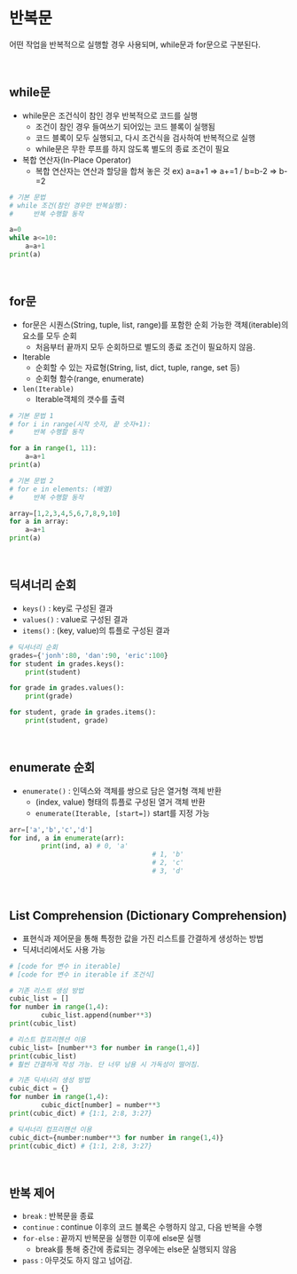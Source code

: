 # 반복문

어떤 작업을 반복적으로 실행할 경우 사용되며, while문과 for문으로 구분된다.

</br>

## while문

- while문은 조건식이 참인 경우 반복적으로 코드를 실행
    - 조건이 참인 경우 들여쓰기 되어있는 코드 블록이 실행됨
    - 코드 블록이 모두 실행되고, 다시 조건식을 검사하여 반복적으로 실행
    - while문은 무한 루프를 하지 않도록 별도의 종료 조건이 필요
- 복합 연산자(In-Place Operator)
    - 복합 연산자는 연산과 할당을 합쳐 놓은 것
    ex) a=a+1 ⇒ a+=1 /  b=b-2 ⇒ b-=2

```python
# 기본 문법
# while 조건(참인 경우만 반복실행):
#     반복 수행할 동작

a=0
while a<=10:
    a=a+1
print(a)
```

</br>

## for문

- for문은 시퀀스(String, tuple, list, range)를 포함한 순회 가능한 객체(iterable)의 요소를 모두 순회
    - 처음부터 끝까지 모두 순회하므로 별도의 종료 조건이 필요하지 않음.
- Iterable
    - 순회할 수 있는 자료형(String, list, dict, tuple, range, set 등)
    - 순회형 함수(range, enumerate)
- `len(Iterable)`
    - Iterable객체의 갯수를 출력

```python
# 기본 문법 1
# for i in range(시작 숫자, 끝 숫자+1):
#     반복 수행할 동작

for a in range(1, 11):
    a=a+1
print(a)

# 기본 문법 2
# for e in elements: (배열)
#     반복 수행할 동작

array=[1,2,3,4,5,6,7,8,9,10]
for a in array:
    a=a+1
print(a)
```
</br>

## 딕셔너리 순회

- `keys()` : key로 구성된 결과
- `values()` : value로 구성된 결과
- `items()` : (key, value)의 튜플로 구성된 결과

```python
# 딕셔너리 순회
grades={'jonh':80, 'dan':90, 'eric':100}
for student in grades.keys():
    print(student)

for grade in grades.values():
    print(grade)

for student, grade in grades.items():
    print(student, grade)
```
</br>

## enumerate 순회

- `enumerate()` : 인덱스와 객체를 쌍으로 담은 열거형 객체 반환
    - (index, value) 형태의 튜플로 구성된 열거 객체 반환
    - `enumerate(Iterable, [start=])` start를 지정 가능

```python
arr=['a','b','c','d']
for ind, a in enumerate(arr):
		print(ind, a) # 0, 'a'
									# 1, 'b'
									# 2, 'c'
									# 3, 'd'
```
</br>

## List Comprehension (Dictionary Comprehension)

- 표현식과 제어문을 통해 특정한 값을 가진 리스트를 간결하게 생성하는 방법
- 딕셔너리에서도 사용 가능

```python
# [code for 변수 in iterable]
# [code for 변수 in iterable if 조건식]

# 기존 리스트 생성 방법
cubic_list = []
for number in range(1,4):
		cubic_list.append(number**3)
print(cubic_list)

# 리스트 컴프리헨션 이용
cubic_list= [number**3 for number in range(1,4)]
print(cubic_list)
# 훨씬 간결하게 작성 가능. 단 너무 남용 시 가독성이 떨어짐.

# 기존 딕셔너리 생성 방법
cubic_dict = {}
for number in range(1,4):
		cubic_dict[number] = number**3
print(cubic_dict) # {1:1, 2:8, 3:27}

# 딕셔너리 컴프리헨션 이용
cubic_dict={number:number**3 for number in range(1,4)}
print(cubic_dict) # {1:1, 2:8, 3:27}
```
</br>

## 반복 제어

- `break` : 반복문을 종료
- `continue` : continue 이후의 코드 블록은 수행하지 않고, 다음 반복을 수행
- `for-else` : 끝까지 반복문을 실행한 이후에 else문 실행
    - break를 통해 중간에 종료되는 경우에는 else문 실행되지 않음
- `pass` : 아무것도 하지 않고 넘어감.